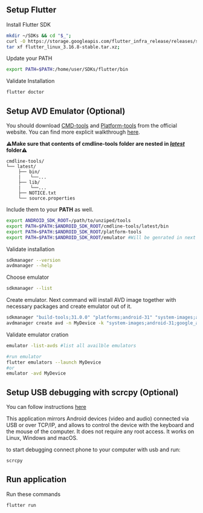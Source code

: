## Setup Flutter
Install Flutter SDK
```bash
mkdir ~/SDKs && cd "$_";
curl -O https://storage.googleapis.com/flutter_infra_release/releases/stable/linux/flutter_linux_3.16.8-stable.tar.xz;
tar xf flutter_linux_3.16.8-stable.tar.xz;
```

Update your PATH
```bash
export PATH=$PATH:/home/user/SDKs/flutter/bin
```

Validate Installation
```bash
flutter doctor
```
## Setup AVD Emulator (Optional)
You should download [CMD-tools](https://developer.android.com/studio#:~:text=Command%20line%20tools%20only) and [Platform-tools](https://developer.android.com/tools/releases/platform-tools#downloads) from the official website. You can find more explicit walkthrough [here](https://medium.com/@ilyadubrivvin/tutorial-simple-image-detection-android-app-358a2c10bfb7).

**⚠️Make sure that contents of cmdline-tools folder are nested in _<u>latest</u>_ folder⚠️**
```
cmdline-tools/
└── latest/
 ⠀⠀ ├── bin/
 ⠀⠀ |⠀ ⠀└──...
⠀ ⠀ ├── lib/
 ⠀⠀ |⠀ ⠀└──...
⠀ ⠀ ├── NOTICE.txt
 ⠀⠀ └── source.properties
```

Include them to your **PATH** as well.
```bash
export ANDROID_SDK_ROOT=/path/to/unziped/tools
export PATH=$PATH:$ANDROID_SDK_ROOT/cmdline-tools/latest/bin
export PATH=$PATH:$ANDROID_SDK_ROOT/platform-tools
export PATH=$PATH:$ANDROID_SDK_ROOT/emulator #Will be genrated in next step
```
Validate installation
```bash
sdkmanager --version
avdmanager --help
```

Choose emulator
```bash
sdkmanager --list
```

Create emulator. Next command will install AVD image together with necessary packages and create emulator out of it.
```bash
sdkmanager "build-tools;31.0.0" "platforms;android-31" "system-images;android-31;google_apis;x86_64"
avdmanager create avd -n MyDevice -k "system-images;android-31;google_apis;x86_64"
```
Validate emulator cration

```bash
emulator -list-avds #list all availble emulators

#run emulator
flutter emulators --launch MyDevice
#or
emulator -avd MyDevice 
```
## Setup USB debugging with scrcpy (Optional)
You can follow instructions [here](https://github.com/Genymobile/scrcpy?tab=readme-ov-file#:~:text=OTG%20mode.-,Get%20the%20app,-Linux)

This application mirrors Android devices (video and audio) connected via USB or over TCP/IP, and allows to control the device with the keyboard and the mouse of the computer. It does not require any root access. It works on Linux, Windows and macOS.

to start debugging connect phone to your computer with usb and run:
```bash
scrcpy
```


## Run application

Run these commands
```bash
flutter run
```
